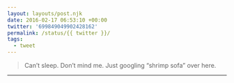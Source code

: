 ```yaml
---
layout: layouts/post.njk
date: 2016-02-17 06:53:10 +00:00
twitter: '699849049902428162'
permalink: /status/{{ twitter }}/
tags: 
  - tweet
---
```


> Can’t sleep. Don’t mind me. Just googling “shrimp sofa” over here.

---
